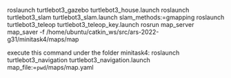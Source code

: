 roslaunch turtlebot3_gazebo turtlebot3_house.launch
roslaunch turtlebot3_slam turtlebot3_slam.launch slam_methods:=gmapping
roslaunch turtlebot3_teleop turtlebot3_teleop_key.launch
rosrun map_server map_saver -f /home/ubuntu/catkin_ws/src/ars-2022-g31/minitask4/maps/map

execute this command under the folder minitask4:
roslaunch turtlebot3_navigation turtlebot3_navigation.launch map_file:=`pwd`/maps/map.yaml


